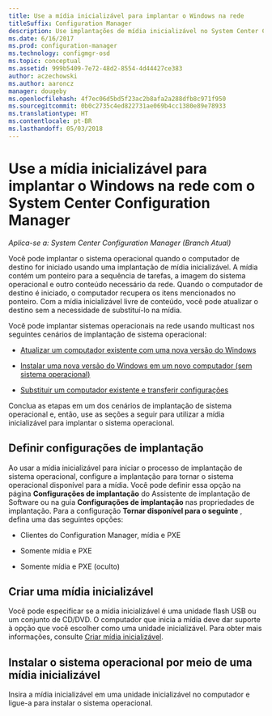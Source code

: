 ```yaml
---
title: Use a mídia inicializável para implantar o Windows na rede
titleSuffix: Configuration Manager
description: Use implantações de mídia inicializável no System Center Configuration Manager para implantar o sistema operacional quando o computador de destino iniciar.
ms.date: 6/16/2017
ms.prod: configuration-manager
ms.technology: configmgr-osd
ms.topic: conceptual
ms.assetid: 999b5409-7e72-48d2-8554-4d44427ce383
author: aczechowski
ms.author: aaroncz
manager: dougeby
ms.openlocfilehash: 4f7ec06d5bd5f23ac2b8afa2a288dfb8c971f950
ms.sourcegitcommit: 0b0c2735c4ed822731ae069b4cc1380e89e78933
ms.translationtype: HT
ms.contentlocale: pt-BR
ms.lasthandoff: 05/03/2018
---
```

# <a name="use-bootable-media-to-deploy-windows-over-the-network-with-system-center-configuration-manager"></a>Use a mídia inicializável para implantar o Windows na rede com o System Center Configuration Manager

*Aplica-se a: System Center Configuration Manager (Branch Atual)*

Você pode implantar o sistema operacional quando o computador de destino for iniciado usando uma implantação de mídia inicializável. A mídia contém um ponteiro para a sequência de tarefas, a imagem do sistema operacional e outro conteúdo necessário da rede. Quando o computador de destino é iniciado, o computador recupera os itens mencionados no ponteiro. Com a mídia inicializável livre de conteúdo, você pode atualizar o destino sem a necessidade de substituí-lo na mídia.

Você pode implantar sistemas operacionais na rede usando multicast nos seguintes cenários de implantação de sistema operacional:

-   [Atualizar um computador existente com uma nova versão do Windows](refresh-an-existing-computer-with-a-new-version-of-windows.md)

-   [Instalar uma nova versão do Windows em um novo computador (sem sistema operacional)](install-new-windows-version-new-computer-bare-metal.md)  

-   [Substituir um computador existente e transferir configurações](replace-an-existing-computer-and-transfer-settings.md)  

Conclua as etapas em um dos cenários de implantação de sistema operacional e, então, use as seções a seguir para utilizar a mídia inicializável para implantar o sistema operacional.  

## <a name="configure-deployment-settings"></a>Definir configurações de implantação  
Ao usar a mídia inicializável para iniciar o processo de implantação de sistema operacional, configure a implantação para tornar o sistema operacional disponível para a mídia. Você pode definir essa opção na página **Configurações de implantação** do Assistente de implantação de Software ou na guia **Configurações de implantação** nas propriedades de implantação. Para a configuração **Tornar disponível para o seguinte** , defina uma das seguintes opções:

-   Clientes do Configuration Manager, mídia e PXE

-   Somente mídia e PXE

-   Somente mídia e PXE (oculto)

## <a name="create-the-bootable-media"></a>Criar uma mídia inicializável
Você pode especificar se a mídia inicializável é uma unidade flash USB ou um conjunto de CD/DVD. O computador que inicia a mídia deve dar suporte à opção que você escolher como uma unidade inicializável. Para obter mais informações, consulte [Criar mídia inicializável](create-bootable-media.md).  

##  <a name="BKMK_Deploy"></a> Instalar o sistema operacional por meio de uma mídia inicializável  
Insira a mídia inicializável em uma unidade inicializável no computador e ligue-a para instalar o sistema operacional.
